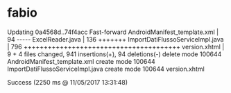 # fabio
Updating 0a4568d..74f4acc
Fast-forward
AndroidManifest_template.xml     |  94 -----
ExcelReader.java                 | 136 +++++++
ImportDatiFlussoServiceImpl.java | 796 +++++++++++++++++++++++++++++++++++++++
version.xhtml                    |   9 +
4 files changed, 941 insertions(+), 94 deletions(-)
delete mode 100644 AndroidManifest_template.xml
create mode 100644 ImportDatiFlussoServiceImpl.java
create mode 100644 version.xhtml

Success (2250 ms @ 11/05/2017 13:31:48)
